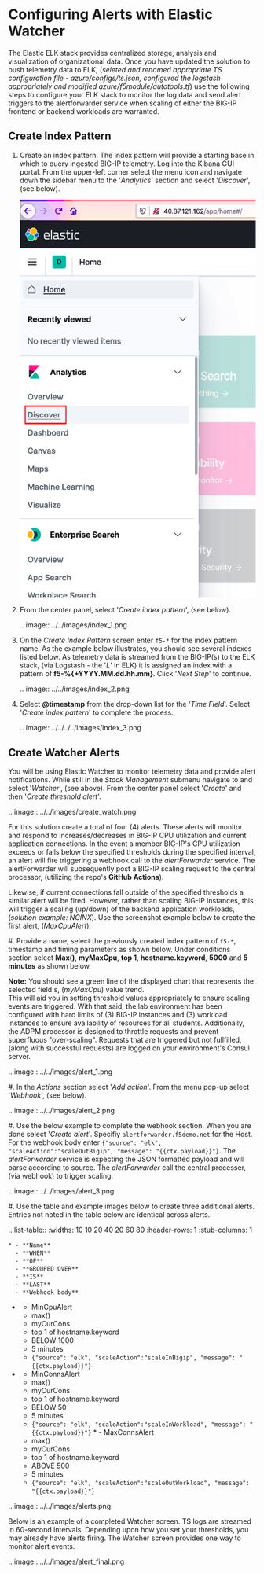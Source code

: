 Configuring Alerts with Elastic Watcher
====================================================
The Elastic ELK stack provides centralized storage, analysis and visualization of organizational data.  Once you have updated the solution to push telemetry data to ELK, (*seleted and renamed appropriate TS configuration file - azure/configs/ts.json, configured the logstash appropriately and modified azure/f5module/autotools.tf*) use the following steps to configure your ELK stack to monitor the log data and send alert triggers to the alertforwarder service when scaling of either the BIG-IP frontend or backend workloads are warranted.


**Create Index Pattern**
-------------------------------------

1. Create an index pattern.  The index pattern will provide a starting base in which to query ingested
   BIG-IP telemetry.  Log into the Kibana GUI portal.  From the upper-left corner select the menu icon and navigate down the sidebar menu to the '*Analytics*'
   section and select '*Discover*', (see below).

   <img src="../../images/elk_discover.png" alt="Flowers">

2. From the center panel, select '*Create index pattern*', (see below).

   .. image:: ../../images/index_1.png

3. On the *Create Index Pattern* screen enter ``f5-*`` for the index pattern name.  As the example below illustrates, you should see
   several indexes listed below.  As telemetry data is streamed from the BIG-IP(s) to the ELK stack, (via Logstash - the '*L*' in ELK)
   it is assigned an index with a pattern of **f5-%{+YYYY.MM.dd.hh.mm}**.  Click '*Next Step*' to continue.

   .. image:: ../../images/index_2.png

4. Select **@timestamp** from the drop-down list for the '*Time Field*'.  Select '*Create index pattern*' to complete the process.

   .. image:: ../../../../images/index_3.png


**Create Watcher Alerts**
--------------------------------------

You will be using Elastic Watcher to monitor telemetry data and provide alert notifications.  While still in the *Stack Management*
submenu navigate to and select '*Watcher*', (see above).  From the center panel select '*Create*' and then '*Create threshold alert*'.

   .. image:: ../../images/create_watch.png

For this solution create a total of four (4) alerts.  These alerts will monitor and respond to increases/decreases in BIG-IP CPU
utilization and current application connections.  In the event a member BIG-IP's CPU utilization exceeds or falls below the specified thresholds during the specified interval, an alert will fire triggering a webhook call to the *alertForwarder* service. 
The alertForwarder will subsequently post a BIG-IP scaling request to the central processor, (utilizing the repo's **GitHub Actions**).  
   
Likewise, if current connections fall outside of the specified thresholds a similar alert will be fired.  However, rather than
scaling BIG-IP instances, this will trigger a scaling (up/down) of the backend application workloads, (*solution example: NGINX*).  Use the screenshot example below to create the first alert, (*MaxCpuAlert*).

#. Provide a name, select the previously created index pattern of ``f5-*``, timestamp and timing parameters as shown below. Under
   conditions section select **Max()**, **myMaxCpu**, **top 1**, **hostname.keyword**, **5000** and **5 minutes** as shown below.
   
   **Note:** You should see a green line of the displayed chart that represents the selected field's, (*myMaxCpu*) value trend.  
   This will aid you in setting threshold values appropriately to ensure scaling events are triggered.  With that said, the lab
   environment has been configured with hard limits of (3) BIG-IP instances and (3) workload instances to ensure availability of
   resources for all students.  Additionally, the ADPM processor is designed to throttle requests and prevent superfluous "over-scaling".  Requests that are triggered but not fullfilled, (along with successful requests) are logged on your environment's Consul server.  

   .. image:: ../../images/alert_1.png

#. In the *Actions* section select '*Add action*'.  From the menu pop-up select '*Webhook*', (see below).
   
   .. image:: ../../images/alert_2.png

#. Use the below example to complete the webhook section.  When you are done select '*Create alert*'.  Specifiy ``alertforwarder.f5demo.net`` for the Host. For the webhook body 
   enter ``{"source": "elk", "scaleAction":"scaleOutBigip", "message": "{{ctx.payload}}"}``.  The *alertForwarder* service is expecting the JSON formatted 
   payload and will parse according to source. The *alertForwarder* call the central processer, (via webhook) to trigger scaling.

   .. image:: ../../images/alert_3.png

#. Use the table and example images below to create three additional alerts.  Entries not noted in the table below are identical 
   across alerts.

   .. list-table::
    :widths: 10 10 20 40 20 60 80
    :header-rows: 1
    :stub-columns: 1
    
    * - **Name**
      - **WHEN**
      - **OF**
      - **GROUPED OVER**
      - **IS**
      - **LAST**
      - **Webhook body**
   * - MinCpuAlert
      - max()
      - myCurCons
      - top 1 of hostname.keyword
      - BELOW 1000
      - 5 minutes
      - ``{"source": "elk", "scaleAction":"scaleInBigip", "message": "{{ctx.payload}}"}``
   * - MinConnsAlert
      - max()
      - myCurCons
      - top 1 of hostname.keyword
      - BELOW 50
      - 5 minutes
      - ``{"source": "elk", "scaleAction":"scaleInWorkload", "message": "{{ctx.payload}}"}``
    * - MaxConnsAlert
      - max()
      - myCurCons
      - top 1 of hostname.keyword
      - ABOVE 500
      - 5 minutes
      - ``{"source": "elk", "scaleAction":"scaleOutWorkload", "message": "{{ctx.payload}}"}``

   .. image:: ../../images/alerts.png

Below is an example of a completed Watcher screen.  TS logs are streamed in 60-second intervals.  Depending upon how you set
your thresholds, you may already have alerts firing. The Watcher screen provides one way to monitor alert events.

   .. image:: ../../images/alert_final.png

